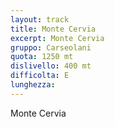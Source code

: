 ```yaml
---
layout: track
title: Monte Cervia
excerpt: Monte Cervia
gruppo: Carseolani
quota: 1250 mt
dislivello: 400 mt
difficolta: E
lunghezza: 
---
```


Monte Cervia
